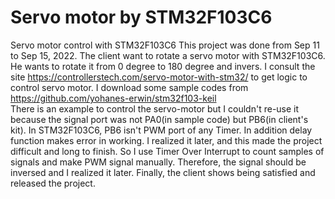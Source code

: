 # Servo motor by STM32F103C6

Servo motor control with STM32F103C6
This project was done from Sep 11 to Sep 15, 2022.
The client want to rotate a servo motor with STM32F103C6.
He wants to rotate it from 0 degree to 180 degree and invers.
I consult the site https://controllerstech.com/servo-motor-with-stm32/  to get logic to control servo motor.
I download some sample codes from https://github.com/yohanes-erwin/stm32f103-keil  
There is an example to control the servo-motor but I couldn't re-use it because the signal port was not PA0(in sample code) but PB6(in client's kit).
In STM32F103C6, PB6 isn't PWM port of any Timer.
In addition delay function makes error in working. I realized it later, and this made the project difficult and long to finish.
So I use Timer Over Interrupt to count samples of signals and make PWM signal manually.
Therefore, the signal should be inversed and I realized it later.
Finally, the client shows being satisfied and released the project.
